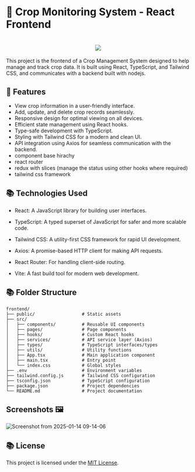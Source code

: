 # 🚀 Crop Monitoring System - React Frontend

<h1 align="center">
    <img src="https://readme-typing-svg.herokuapp.com/?font=Righteous&size=35&center=true&vCenter=true&width=1100&height=70&duration=4000&lines=Green+Shadow+&color=078179" />
</h1>

This project is the frontend of a Crop Management System designed to help manage and track crop data. It is built using React, TypeScript, and Tailwind CSS, and communicates with a backend built with nodejs.


## 🌟 Features

- View crop information in a user-friendly interface.
- Add, update, and delete crop records seamlessly.
- Responsive design for optimal viewing on all devices.
- Efficient state management using React hooks.
- Type-safe development with TypeScript.
- Styling with Tailwind CSS for a modern and clean UI.
- API integration using Axios for seamless communication with the backend.
- component base hirachy
- react router
- redux with slices (manage the status using other hooks where required)
- tailwind css framework 


## 📚 Technologies Used

- React: A JavaScript library for building user interfaces.

- TypeScript: A typed superset of JavaScript for safer and more scalable code.

- Tailwind CSS: A utility-first CSS framework for rapid UI development.

- Axios: A promise-based HTTP client for making API requests.

- React Router: For handling client-side routing.

- Vite: A fast build tool for modern web development.



## 📚 Folder Structure

```
frontend/
├── public/                  # Static assets
├── src/
│   ├── components/          # Reusable UI components
│   ├── pages/               # Page components
│   ├── hooks/               # Custom React hooks
│   ├── services/            # API service layer (Axios)
│   ├── types/               # TypeScript interfaces/types
│   ├── utils/               # Utility functions
│   ├── App.tsx              # Main application component
│   ├── main.tsx             # Entry point
│   └── index.css            # Global styles
├── .env                     # Environment variables
├── tailwind.config.js       # Tailwind CSS configuration
├── tsconfig.json            # TypeScript configuration
├── package.json             # Project dependencies
└── README.md                # Project documentation
```


## Screenshots 🖼️

![Screenshot from 2025-01-14 09-14-06](https://github.com/user-attachments/assets/eda523bf-7e95-45d1-993b-94fa5f3b1382)


## 📚 License

This project is licensed under the [MIT License](LICENSE).


